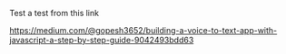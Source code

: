 Test a test from this link


https://medium.com/@gopesh3652/building-a-voice-to-text-app-with-javascript-a-step-by-step-guide-9042493bdd63
